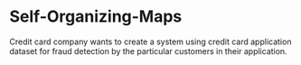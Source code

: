 # Self-Organizing-Maps
Credit card company wants to create a system using credit card application dataset for fraud detection by the particular customers in their application.
